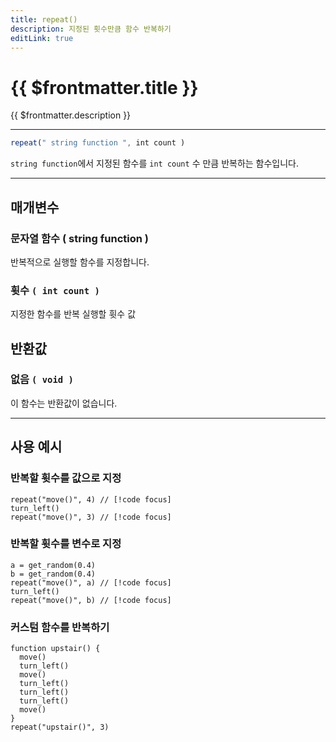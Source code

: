 ```yaml
---
title: repeat()
description: 지정된 횟수만큼 함수 반복하기
editLink: true
---
```

<Badge type="info" text="함수" /><Badge type="tip" text="기본" />

# {{ $frontmatter.title }}
{{ $frontmatter.description }}
***
```javascript
repeat(" string function ", int count )
```
```string function```에서 지정된 함수를 ```int count``` 수 만큼 반복하는 함수입니다.

***
## 매개변수
### **문자열 함수 ( string function )**
반복적으로 실행할 함수를 지정합니다.
### **휫수 ```( int count )```**
지정한 함수를 반복 실행할 휫수 값
## 반환값
### **없음 ```( void )```**
이 함수는 반환값이 없습니다.
***

## 사용 예시
### 반복할 휫수를 값으로 지정
```javascript{1,3}
repeat("move()", 4) // [!code focus]
turn_left()
repeat("move()", 3) // [!code focus]
```
### 반복할 휫수를 변수로 지정
```javascript{3,5}
a = get_random(0.4)
b = get_random(0.4)
repeat("move()", a) // [!code focus]
turn_left()
repeat("move()", b) // [!code focus]
```
### 커스텀 함수를 반복하기
```javascript{10}
function upstair() {
  move()
  turn_left()
  move()
  turn_left()
  turn_left()
  turn_left()
  move()
}
repeat("upstair()", 3)
```